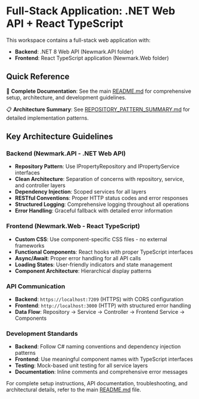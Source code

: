 <!-- Use this file to provide workspace-specific custom instructions to Copilot. For more details, visit https://code.visualstudio.com/docs/copilot/copilot-customization#_use-a-githubcopilotinstructionsmd-file -->

# Full-Stack Application: .NET Web API + React TypeScript

This workspace contains a full-stack web application with:
- **Backend**: .NET 8 Web API (Newmark.API folder)
- **Frontend**: React TypeScript application (Newmark.Web folder)

## Quick Reference

📖 **Complete Documentation**: See the main [README.md](../README.md) for comprehensive setup, architecture, and development guidelines.

📋 **Architecture Summary**: See [REPOSITORY_PATTERN_SUMMARY.md](../REPOSITORY_PATTERN_SUMMARY.md) for detailed implementation patterns.

## Key Architecture Guidelines

### Backend (Newmark.API - .NET Web API)
- **Repository Pattern**: Use IPropertyRepository and IPropertyService interfaces
- **Clean Architecture**: Separation of concerns with repository, service, and controller layers
- **Dependency Injection**: Scoped services for all layers
- **RESTful Conventions**: Proper HTTP status codes and error responses
- **Structured Logging**: Comprehensive logging throughout all operations
- **Error Handling**: Graceful fallback with detailed error information

### Frontend (Newmark.Web - React TypeScript)  
- **Custom CSS**: Use component-specific CSS files - no external frameworks
- **Functional Components**: React hooks with proper TypeScript interfaces
- **Async/Await**: Proper error handling for all API calls
- **Loading States**: User-friendly indicators and state management
- **Component Architecture**: Hierarchical display patterns

### API Communication
- **Backend**: `https://localhost:7209` (HTTPS) with CORS configuration
- **Frontend**: `http://localhost:3000` (HTTP) with structured error handling
- **Data Flow**: Repository → Service → Controller → Frontend Service → Components

### Development Standards
- **Backend**: Follow C# naming conventions and dependency injection patterns
- **Frontend**: Use meaningful component names with TypeScript interfaces
- **Testing**: Mock-based unit testing for all service layers
- **Documentation**: Inline comments and comprehensive error messages

For complete setup instructions, API documentation, troubleshooting, and architectural details, refer to the main [README.md](../README.md) file.

